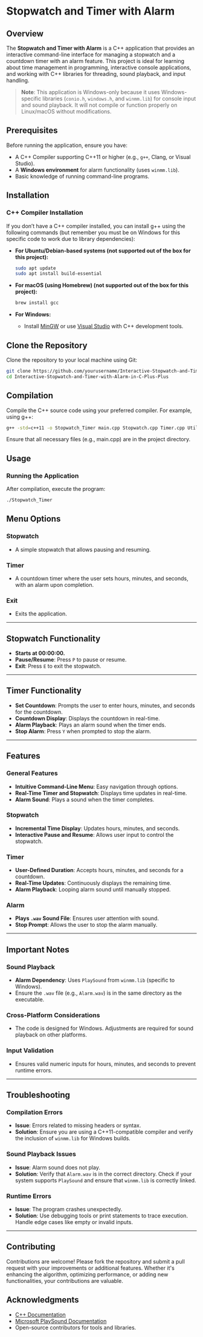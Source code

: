 # Stopwatch and Timer with Alarm

## Overview
The **Stopwatch and Timer with Alarm** is a C++ application that provides an interactive command-line interface for managing a stopwatch and a countdown timer with an alarm feature. This project is ideal for learning about time management in programming, interactive console applications, and working with C++ libraries for threading, sound playback, and input handling.

> **Note**: This application is Windows-only because it uses Windows-specific libraries (`conio.h`, `windows.h`, and `winmm.lib`) for console input and sound playback. It will not compile or function properly on Linux/macOS without modifications.

## Prerequisites
Before running the application, ensure you have:
- A C++ Compiler supporting C++11 or higher (e.g., `g++`, Clang, or Visual Studio).
- A **Windows environment** for alarm functionality (uses `winmm.lib`).
- Basic knowledge of running command-line programs.

## Installation

### C++ Compiler Installation
If you don’t have a C++ compiler installed, you can install g++ using the following commands (but remember you must be on Windows for this specific code to work due to library dependencies):


- **For Ubuntu/Debian-based systems (not supported out of the box for this project):**
  ```bash
  sudo apt update
  sudo apt install build-essential
  ```

- **For macOS (using Homebrew) (not supported out of the box for this project):**
    ```bash
    brew install gcc
    ```

- **For Windows:**
    - Install [MinGW](http://www.mingw.org/) or use [Visual Studio](https://visualstudio.microsoft.com/) with C++ development tools.

## Clone the Repository
Clone the repository to your local machine using Git:
```bash
git clone https://github.com/yourusername/Interactive-Stopwatch-and-Timer-with-Alarm-in-C-Plus-Plus.git
cd Interactive-Stopwatch-and-Timer-with-Alarm-in-C-Plus-Plus
```

## Compilation
Compile the C++ source code using your preferred compiler. For example, using g++:
```bash
g++ -std=c++11 -o Stopwatch_Timer main.cpp Stopwatch.cpp Timer.cpp Utils.cpp -lwinmm
```
Ensure that all necessary files (e.g., main.cpp) are in the project directory.

## Usage

### Running the Application
After compilation, execute the program:

```bash
./Stopwatch_Timer
```

## Menu Options

### Stopwatch
- A simple stopwatch that allows pausing and resuming.

### Timer
- A countdown timer where the user sets hours, minutes, and seconds, with an alarm upon completion.

### Exit
- Exits the application.

---

## Stopwatch Functionality
- **Starts at 00:00:00.**
- **Pause/Resume**: Press `P` to pause or resume.
- **Exit**: Press `E` to exit the stopwatch.

---

## Timer Functionality
- **Set Countdown**: Prompts the user to enter hours, minutes, and seconds for the countdown.
- **Countdown Display**: Displays the countdown in real-time.
- **Alarm Playback**: Plays an alarm sound when the timer ends.
- **Stop Alarm**: Press `Y` when prompted to stop the alarm.

---

## Features

### General Features
- **Intuitive Command-Line Menu**: Easy navigation through options.
- **Real-Time Timer and Stopwatch**: Displays time updates in real-time.
- **Alarm Sound**: Plays a sound when the timer completes.

### Stopwatch
- **Incremental Time Display**: Updates hours, minutes, and seconds.
- **Interactive Pause and Resume**: Allows user input to control the stopwatch.

### Timer
- **User-Defined Duration**: Accepts hours, minutes, and seconds for a countdown.
- **Real-Time Updates**: Continuously displays the remaining time.
- **Alarm Playback**: Looping alarm sound until manually stopped.

### Alarm
- **Plays `.wav` Sound File**: Ensures user attention with sound.
- **Stop Prompt**: Allows the user to stop the alarm manually.

---

## Important Notes

### Sound Playback
- **Alarm Dependency**: Uses `PlaySound` from `winmm.lib` (specific to Windows).
- Ensure the `.wav` file (e.g., `Alarm.wav`) is in the same directory as the executable.

### Cross-Platform Considerations
- The code is designed for Windows. Adjustments are required for sound playback on other platforms.

### Input Validation
- Ensures valid numeric inputs for hours, minutes, and seconds to prevent runtime errors.

---

## Troubleshooting

### Compilation Errors
- **Issue**: Errors related to missing headers or syntax.
- **Solution**: Ensure you are using a C++11-compatible compiler and verify the inclusion of `winmm.lib` for Windows builds.

### Sound Playback Issues
- **Issue**: Alarm sound does not play.
- **Solution**: Verify that `Alarm.wav` is in the correct directory. Check if your system supports `PlaySound` and ensure that `winmm.lib` is correctly linked.

### Runtime Errors
- **Issue**: The program crashes unexpectedly.
- **Solution**: Use debugging tools or print statements to trace execution. Handle edge cases like empty or invalid inputs.

---
   
## Contributing
Contributions are welcome! Please fork the repository and submit a pull request with your improvements or additional features. Whether it's enhancing the algorithm, optimizing performance, or adding new functionalities, your contributions are valuable.

## Acknowledgments

- [C++ Documentation](https://en.cppreference.com/w/)
- [Microsoft PlaySound Documentation](https://learn.microsoft.com/en-us/windows/win32/api/mmeapi/nf-mmeapi-playsound)
- Open-source contributors for tools and libraries.

